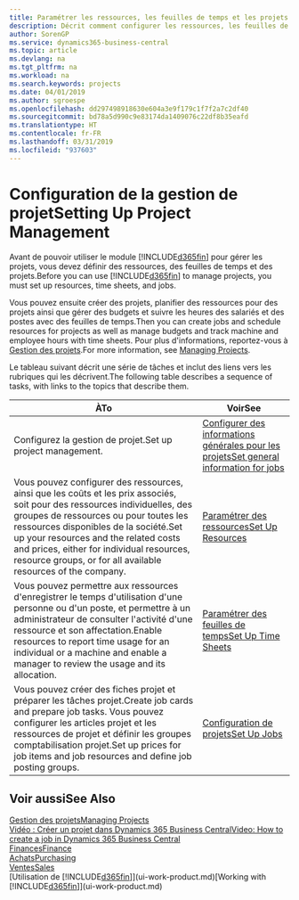 ```yaml
---
title: Paramétrer les ressources, les feuilles de temps et les projets| Microsoft Docs
description: Décrit comment configurer les ressources, les feuilles de temps et les projets pour la gestion des projets.
author: SorenGP
ms.service: dynamics365-business-central
ms.topic: article
ms.devlang: na
ms.tgt_pltfrm: na
ms.workload: na
ms.search.keywords: projects
ms.date: 04/01/2019
ms.author: sgroespe
ms.openlocfilehash: dd297498918630e604a3e9f179c1f7f2a7c2df40
ms.sourcegitcommit: bd78a5d990c9e83174da1409076c22df8b35eafd
ms.translationtype: HT
ms.contentlocale: fr-FR
ms.lasthandoff: 03/31/2019
ms.locfileid: "937603"
---
```

# <a name="setting-up-project-management"></a><span data-ttu-id="497f1-103">Configuration de la gestion de projet</span><span class="sxs-lookup"><span data-stu-id="497f1-103">Setting Up Project Management</span></span>
<span data-ttu-id="497f1-104">Avant de pouvoir utiliser le module [!INCLUDE[d365fin](includes/d365fin_md.md)] pour gérer les projets, vous devez définir des ressources, des feuilles de temps et des projets.</span><span class="sxs-lookup"><span data-stu-id="497f1-104">Before you can use [!INCLUDE[d365fin](includes/d365fin_md.md)] to manage projects, you must set up resources, time sheets, and jobs.</span></span>

<span data-ttu-id="497f1-105">Vous pouvez ensuite créer des projets, planifier des ressources pour des projets ainsi que gérer des budgets et suivre les heures des salariés et des postes avec des feuilles de temps.</span><span class="sxs-lookup"><span data-stu-id="497f1-105">Then you can create jobs and schedule resources for projects as well as manage budgets and track machine and employee hours with time sheets.</span></span> <span data-ttu-id="497f1-106">Pour plus d'informations, reportez-vous à [Gestion des projets](projects-manage-projects.md).</span><span class="sxs-lookup"><span data-stu-id="497f1-106">For more information, see [Managing Projects](projects-manage-projects.md).</span></span>  

<span data-ttu-id="497f1-107">Le tableau suivant décrit une série de tâches et inclut des liens vers les rubriques qui les décrivent.</span><span class="sxs-lookup"><span data-stu-id="497f1-107">The following table describes a sequence of tasks, with links to the topics that describe them.</span></span>

| <span data-ttu-id="497f1-108">À</span><span class="sxs-lookup"><span data-stu-id="497f1-108">To</span></span> | <span data-ttu-id="497f1-109">Voir</span><span class="sxs-lookup"><span data-stu-id="497f1-109">See</span></span> |
| --- | --- |
| <span data-ttu-id="497f1-110">Configurez la gestion de projet.</span><span class="sxs-lookup"><span data-stu-id="497f1-110">Set up project management.</span></span>|[<span data-ttu-id="497f1-111">Configurer des informations générales pour les projets</span><span class="sxs-lookup"><span data-stu-id="497f1-111">Set general information for jobs</span></span>](projects-how-setup-jobs.md#to-set-general-information-for-jobs)|
| <span data-ttu-id="497f1-112">Vous pouvez configurer des ressources, ainsi que les coûts et les prix associés, soit pour des ressources individuelles, des groupes de ressources ou pour toutes les ressources disponibles de la société.</span><span class="sxs-lookup"><span data-stu-id="497f1-112">Set up your resources and the related costs and prices, either for individual resources, resource groups, or for all available resources of the company.</span></span> |[<span data-ttu-id="497f1-113">Paramétrer des ressources</span><span class="sxs-lookup"><span data-stu-id="497f1-113">Set Up Resources</span></span>](projects-how-setup-resources.md) |
| <span data-ttu-id="497f1-114">Vous pouvez permettre aux ressources d'enregistrer le temps d'utilisation d'une personne ou d'un poste, et permettre à un administrateur de consulter l'activité d'une ressource et son affectation.</span><span class="sxs-lookup"><span data-stu-id="497f1-114">Enable resources to report time usage for an individual or a machine and enable a manager to review the usage and its allocation.</span></span> |[<span data-ttu-id="497f1-115">Paramétrer des feuilles de temps</span><span class="sxs-lookup"><span data-stu-id="497f1-115">Set Up Time Sheets</span></span>](projects-how-setup-time-sheets.md) |
| <span data-ttu-id="497f1-116">Vous pouvez créer des fiches projet et préparer les tâches projet.</span><span class="sxs-lookup"><span data-stu-id="497f1-116">Create job cards and prepare job tasks.</span></span> <span data-ttu-id="497f1-117">Vous pouvez configurer les articles projet et les ressources de projet et définir les groupes comptabilisation projet.</span><span class="sxs-lookup"><span data-stu-id="497f1-117">Set up prices for job items and job resources and define job posting groups.</span></span> |[<span data-ttu-id="497f1-118">Configuration de projets</span><span class="sxs-lookup"><span data-stu-id="497f1-118">Set Up Jobs</span></span>](projects-how-setup-jobs.md) |

## <a name="see-also"></a><span data-ttu-id="497f1-119">Voir aussi</span><span class="sxs-lookup"><span data-stu-id="497f1-119">See Also</span></span>

[<span data-ttu-id="497f1-120">Gestion des projets</span><span class="sxs-lookup"><span data-stu-id="497f1-120">Managing Projects</span></span>](projects-manage-projects.md)  
[<span data-ttu-id="497f1-121">Vidéo : Créer un projet dans Dynamics 365 Business Central</span><span class="sxs-lookup"><span data-stu-id="497f1-121">Video: How to create a job in Dynamics 365 Business Central</span></span>](https://www.youtube.com/watch?v=VqaPWr7BWmw)  
[<span data-ttu-id="497f1-122">Finances</span><span class="sxs-lookup"><span data-stu-id="497f1-122">Finance</span></span>](finance.md)  
[<span data-ttu-id="497f1-123">Achats</span><span class="sxs-lookup"><span data-stu-id="497f1-123">Purchasing</span></span>](purchasing-manage-purchasing.md)  
[<span data-ttu-id="497f1-124">Ventes</span><span class="sxs-lookup"><span data-stu-id="497f1-124">Sales</span></span>](sales-manage-sales.md)  
<span data-ttu-id="497f1-125">[Utilisation de [!INCLUDE[d365fin](includes/d365fin_md.md)]](ui-work-product.md)</span><span class="sxs-lookup"><span data-stu-id="497f1-125">[Working with [!INCLUDE[d365fin](includes/d365fin_md.md)]](ui-work-product.md)</span></span>  
